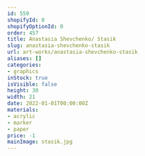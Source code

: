 ```yaml
---
id: 559
shopifyId: 0
shopifyOptionId: 0
order: 457
title: Anastasia Shevchenko/ Stasik
slug: anastasia-shevchenko-stasik
url: art-works/anastasia-shevchenko-stasik
aliases: []
categories:
- graphics
inStock: true
isVisible: false
height: 30
width: 21
date: 2022-01-01T00:00:00Z
materials:
- acrylic
- marker
- paper
price: -1
mainImage: stasik.jpg
---
```


